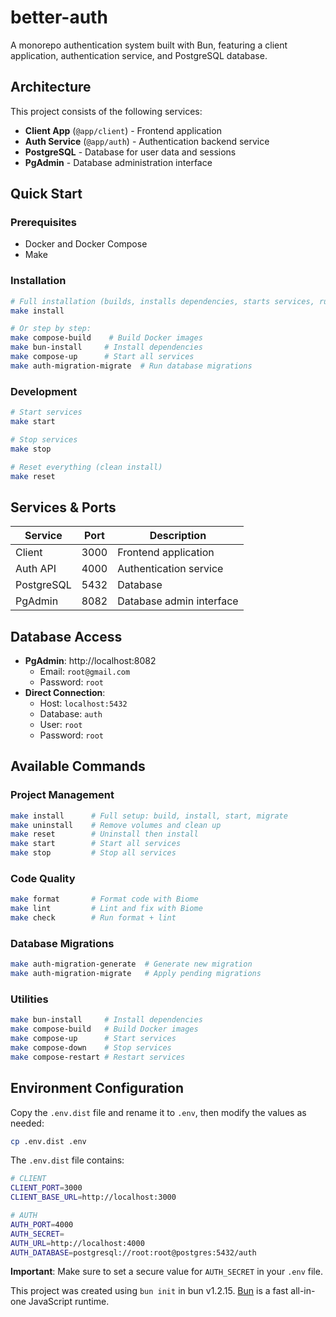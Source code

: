 # better-auth

A monorepo authentication system built with Bun, featuring a client application, authentication service, and PostgreSQL database.

## Architecture

This project consists of the following services:

- **Client App** (`@app/client`) - Frontend application
- **Auth Service** (`@app/auth`) - Authentication backend service  
- **PostgreSQL** - Database for user data and sessions
- **PgAdmin** - Database administration interface

## Quick Start

### Prerequisites
- Docker and Docker Compose
- Make

### Installation

```bash
# Full installation (builds, installs dependencies, starts services, runs migrations)
make install

# Or step by step:
make compose-build    # Build Docker images
make bun-install     # Install dependencies
make compose-up      # Start all services
make auth-migration-migrate  # Run database migrations
```

### Development

```bash
# Start services
make start

# Stop services  
make stop

# Reset everything (clean install)
make reset
```

## Services & Ports

| Service | Port | Description |
|---------|------|-------------|
| Client | 3000 | Frontend application |
| Auth API | 4000 | Authentication service |
| PostgreSQL | 5432 | Database |
| PgAdmin | 8082 | Database admin interface |

## Database Access

- **PgAdmin**: http://localhost:8082
  - Email: `root@gmail.com` 
  - Password: `root`
- **Direct Connection**:
  - Host: `localhost:5432`
  - Database: `auth`
  - User: `root`
  - Password: `root`

## Available Commands

### Project Management
```bash
make install      # Full setup: build, install, start, migrate
make uninstall    # Remove volumes and clean up
make reset        # Uninstall then install
make start        # Start all services
make stop         # Stop all services
```

### Code Quality
```bash
make format       # Format code with Biome
make lint         # Lint and fix with Biome  
make check        # Run format + lint
```

### Database Migrations
```bash
make auth-migration-generate  # Generate new migration
make auth-migration-migrate   # Apply pending migrations
```

### Utilities
```bash
make bun-install     # Install dependencies
make compose-build   # Build Docker images
make compose-up      # Start services
make compose-down    # Stop services
make compose-restart # Restart services
```

## Environment Configuration

Copy the `.env.dist` file and rename it to `.env`, then modify the values as needed:

```bash
cp .env.dist .env
```

The `.env.dist` file contains:
```bash
# CLIENT
CLIENT_PORT=3000
CLIENT_BASE_URL=http://localhost:3000

# AUTH
AUTH_PORT=4000
AUTH_SECRET=
AUTH_URL=http://localhost:4000
AUTH_DATABASE=postgresql://root:root@postgres:5432/auth
```

**Important**: Make sure to set a secure value for `AUTH_SECRET` in your `.env` file.

This project was created using `bun init` in bun v1.2.15. [Bun](https://bun.sh) is a fast all-in-one JavaScript runtime.
